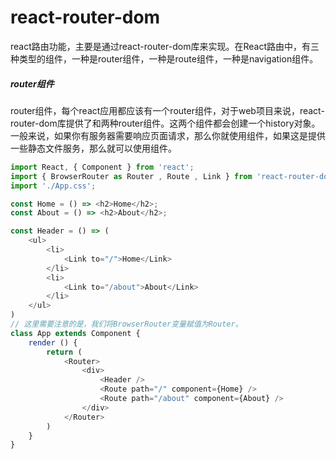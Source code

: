 # react-router-dom
react路由功能，主要是通过react-router-dom库来实现。在React路由中，有三种类型的组件，一种是router组件，一种是route组件，一种是navigation组件。

##### router组件
router组件，每个react应用都应该有一个router组件，对于web项目来说，react-router-dom库提供了<BrowserRouter>和<HashRouter>两种router组件。这两个组件都会创建一个history对象。一般来说，如果你有服务器需要响应页面请求，那么你就使用<BrowserRouter>组件，如果这是提供一些静态文件服务，那么就可以使用<HashRouter>组件。

```javascript
import React, { Component } from 'react';
import { BrowserRouter as Router , Route , Link } from 'react-router-dom';
import './App.css';

const Home = () => <h2>Home</h2>;
const About = () => <h2>About</h2>;

const Header = () => (
    <ul>
        <li>
            <Link to="/">Home</Link>
        </li>
        <li>
            <Link to="/about">About</Link>
        </li>
    </ul>
)
// 这里需要注意的是，我们将BrowserRouter变量赋值为Router。
class App extends Component {
    render () {
        return (
            <Router>
                <div>
                    <Header />
                    <Route path="/" component={Home} />
                    <Route path="/about" component={About} />
                </div>
            </Router>
        )
    }
}

```